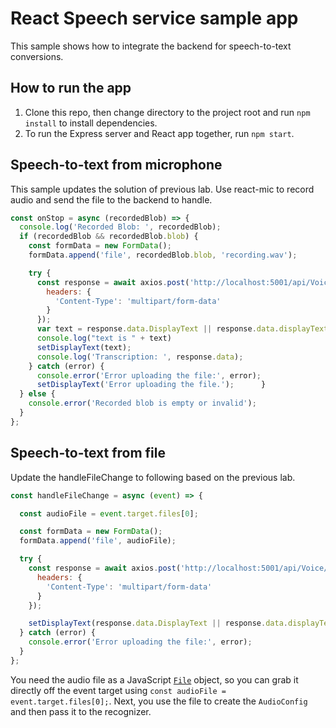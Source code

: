 # React Speech service sample app

This sample shows how to integrate the backend for speech-to-text conversions.

## How to run the app

1. Clone this repo, then change directory to the project root and run `npm install` to install dependencies.
1. To run the Express server and React app together, run `npm start`.

## Speech-to-text from microphone

This sample updates the solution of previous lab. Use react-mic to record audio and send the file to the backend to handle.

```javascript
const onStop = async (recordedBlob) => {
  console.log('Recorded Blob: ', recordedBlob);
  if (recordedBlob && recordedBlob.blob) {
    const formData = new FormData();
    formData.append('file', recordedBlob.blob, 'recording.wav');

    try {
      const response = await axios.post('http://localhost:5001/api/Voice/upload', formData, {
        headers: {
          'Content-Type': 'multipart/form-data'
        }
      });
      var text = response.data.DisplayText || response.data.displayText || 'No transcription available'
      console.log("text is " + text)
      setDisplayText(text);
      console.log('Transcription: ', response.data);
    } catch (error) {
      console.error('Error uploading the file:', error);
      setDisplayText('Error uploading the file.');      }
  } else {
    console.error('Recorded blob is empty or invalid');
  }
};
```

## Speech-to-text from file

Update the handleFileChange to following based on the previous lab.

```javascript
const handleFileChange = async (event) => {

  const audioFile = event.target.files[0];

  const formData = new FormData();
  formData.append('file', audioFile);

  try {
    const response = await axios.post('http://localhost:5001/api/Voice/upload', formData, {
      headers: {
        'Content-Type': 'multipart/form-data'
      }
    });

    setDisplayText(response.data.DisplayText || response.data.displayText || 'No transcription available');
  } catch (error) {
    console.error('Error uploading the file:', error);
  }
};
```

You need the audio file as a JavaScript [`File`](https://developer.mozilla.org/en-US/docs/Web/API/File) object, so you can grab it directly off the event target using `const audioFile = event.target.files[0];`. Next, you use the file to create the `AudioConfig` and then pass it to the recognizer.

